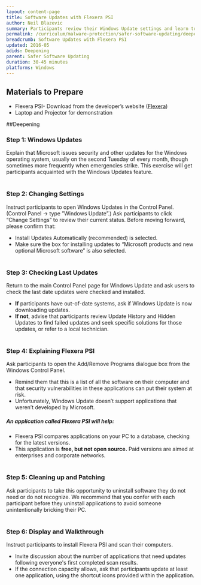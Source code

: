 ```yaml
---
layout: content-page
title: Software Updates with Flexera PSI
author: Neil Blazevic
summary: Participants review their Windows Update settings and learn to use Flexera PSI.
permalink: /curriculum/malware-protection/safer-software-updating/deepening/software-updates-with-flexera-psi/
breadcrumb: Software Updates with Flexera PSI
updated: 2016-05
adids: Deepening
parent: Safer Software Updating
duration: 30-45 minutes
platforms: Windows
---
```

## Materials to Prepare
  - Flexera PSI- Download from the developer’s website ([Flexera](http://www.flexerasoftware.com/enterprise/products/software-vulnerability-management/personal-software-inspector/))
  - Laptop and Projector for demonstration

##Deepening

### Step 1: Windows Updates
Explain that Microsoft issues security and other updates for the Windows operating system, usually on the second Tuesday of every month, though sometimes more frequently when emergencies strike. This exercise will get participants acquainted with the Windows Updates feature.
<br><br>

### Step 2: Changing Settings
Instruct participants to open Windows Updates in the Control Panel. (Control Panel -> type ”Windows Update”.) Ask participants to click “Change Settings” to review their current status. Before moving forward, please confirm that:
  - Install Updates Automatically (recommended) is selected.
  - Make sure the box for installing updates to “Microsoft products and new optional Microsoft software” is also selected.
<br><br>

### Step 3: Checking Last Updates
Return to the main Control Panel page for Windows Update and ask users to check the last date updates were checked and installed.
  - **If** participants have out-of-date systems, ask if Windows Update is now downloading updates.
  - **If not**, advise that participants review Update History and Hidden Updates to find failed updates and seek specific solutions for those updates, or refer to a local technician.
<br><br>

### Step 4: Explaining Flexera PSI
Ask participants to open the Add/Remove Programs dialogue box from the Windows Control Panel.
  - Remind them that this is a list of all the software on their computer and that security vulnerabilities in these applications can put their system at risk.
  - Unfortunately, Windows Update doesn’t support applications that weren’t developed by Microsoft.

##### An application called **Flexera PSI** will help:
  - Flexera PSI compares applications on your PC to a database, checking for the latest versions.
  - This application is **free, but not open source.** Paid versions are aimed at enterprises and corporate networks.
<br><br>

### Step 5: Cleaning up and Patching
Ask participants to take this opportunity to uninstall software they do not need or do not recognize. We recommend that you confer with each participant before they uninstall applications to avoid someone unintentionally bricking their PC.
<br><br>

### Step 6: Display and Walkthrough
Instruct participants to install Flexera PSI and scan their computers.
  - Invite discussion about the number of applications that need updates following everyone's first completed scan results.
  - If the connection capacity allows, ask that participants update at least one application, using the shortcut icons provided within the application.
<br><br>
